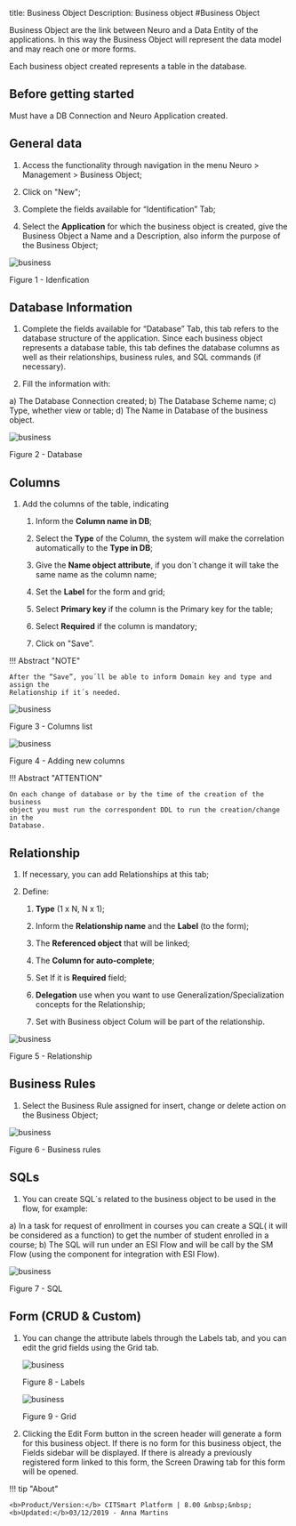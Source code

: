title: Business Object
Description: Business object
#Business Object


Business Object are the link between Neuro and a Data Entity of the
applications. In this way the Business Object will represent the data model and
may reach one or more forms.

Each business object created represents a table in the database.

Before getting started
----------------------

Must have a DB Connection and Neuro Application created.

## General data

1.  Access the functionality through navigation in the menu Neuro \> Management \> Business Object;

2.  Click on "New";

3.  Complete the fields available for “Identification” Tab;

4.  Select the **Application** for which the business object is created, give
    the Business Object a Name and a Description, also inform the purpose of the
    Business Object;

![business](images/neuro-9.jpg)

Figure 1 - Idenfication


## Database Information

1.	Complete the fields available for “Database” Tab, this tab refers to the database structure of the application. Since each business object represents a database table, this tab defines the database columns as well as their relationships, business rules, and SQL commands (if necessary).

2.	Fill the information with:

a)	The Database Connection created; 
b)	The Database Scheme name; 
c)	Type, whether view or table; 
d)	The Name in Database of the business object.


![business](images/neuro-10.jpg)

Figure 2 - Database


## Columns

1.  Add the columns of the table, indicating

    1.  Inform the **Column name in DB**;

    2.  Select the **Type** of the Column, the system will make the correlation
        automatically to the **Type in DB**;

    3.  Give the **Name object attribute**, if you don´t change it will take the
        same name as the column name;

    4.  Set the **Label** for the form and grid;

    5.  Select **Primary key** if the column is the Primary key for the table;

    6.  Select **Required** if the column is mandatory;

    7.  Click on "Save”.


!!! Abstract "NOTE"

    After the “Save”, you´ll be able to inform Domain key and type and assign the
    Relationship if it´s needed.

![business](images/neuro-11.jpg)

Figure 3 - Columns list

![business](images/neuro-12.jpg)

Figure 4 - Adding new columns

!!! Abstract "ATTENTION"

    On each change of database or by the time of the creation of the business
    object you must run the correspondent DDL to run the creation/change in the
    Database.

## Relationship

1.  If necessary, you can add Relationships at this tab;

2.  Define:

    1.  **Type** (1 x N, N x 1);

    2.  Inform the **Relationship name** and the **Label** (to the form);

    3.  The **Referenced object** that will be linked;

    4.  The **Column for auto-complete**;

    5.  Set If it is **Required** field;

    6.  **Delegation** use when you want to use Generalization/Specialization
        concepts for the Relationship;

    7.  Set with Business object Colum will be part of the relationship.
    
![business](images/neuro-13.jpg)

Figure 5 - Relationship 


## Business Rules

1.	Select the Business Rule assigned for insert, change or delete action on the Business Object;


![business](images/neuro-14.jpg)

Figure 6 - Business rules
    
## SQLs 

1.	You can create SQL´s related to the business object to be used in the flow, for example: 

a)	In a task for request of enrollment in courses you can create a SQL( it will be considered as a function)  to get the number of student enrolled in a course;
b)	The SQL will run under an ESI Flow and will be call by the SM Flow (using the component for integration with ESI Flow).  
    
![business](images/neuro-15.jpg)

Figure 7 - SQL

## Form (CRUD & Custom)

1.	You can change the attribute labels through the Labels tab, and you can edit the grid fields using the Grid tab.

    ![business](images/neuro-16.jpg)

    Figure 8 - Labels


    ![business](images/neuro-17.jpg)

    Figure 9 - Grid

2.	Clicking the Edit Form button in the screen header will generate a form for this business object. If there is no form for this business object, the Fields sidebar will be displayed. If there is already a previously registered form linked to this form, the Screen Drawing tab for this form will be opened.



!!! tip "About"

    <b>Product/Version:</b> CITSmart Platform | 8.00 &nbsp;&nbsp;
    <b>Updated:</b>03/12/2019 - Anna Martins  
